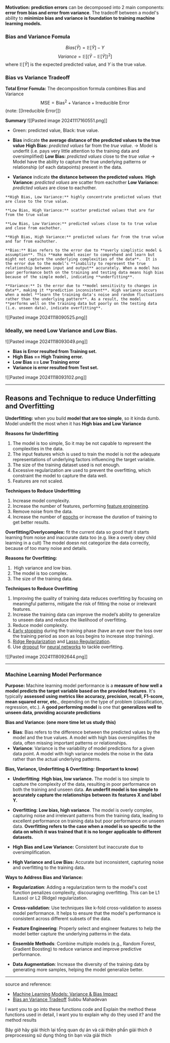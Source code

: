 **Motivation:** **prediction errors** can be decomposed into 2 main components: **error from bias and error from variance**. The tradeoff between a model's ability to **minimize bias and variance is foundation to training machine learning models.** 

### Bias and Variance Fomula
$$Bias(\hat{Y})= \mathbb{E}[\hat{Y}] - Y$$$$Variance = \mathbb{E}[(\hat{Y} - \mathbb{E}[\hat{Y}])^2]$$
where $\mathbb{E}[\hat{Y}]$ is the expected predicted value, and $Y$ is the true value.


### Bias vs Variance Tradeoff 
**Total Error Fomula:** The decomposition formula combines Bias and Variance
$$\text{MSE} = \text{Bias}^2 + \text{Variance} + \text{Irreducible Error}$$
(note: [[Irreducible Error]])

**Summary**
![[Pasted image 20241117160551.png]]
+ Green: predicted value, Black: true value.
+ **Bias** indicate **the average distance of the predicted values to the true value** 
	**High Bias:** *predicted values* far from the *true value*. -> Model is underfit (i.e. pays very little attention to the training data and oversimplified)
	**Low Bias:** *predicted values* close to the *true value* -> Model have the ability to capture the true underlying patterns or relationship (of each datapoints) present in the data. 
	
+ **Variance** indicate **the distance between the predicted values**. 
	**High Variance:** *predicted values* are scatter from eachother
	**Low Variance:** *predicted values* are close to eachother.  

```ad-success
**High Bias, Low Variance:** highly concentrate predicted values that are close to the true value. 

**Low Bias, High Variance:** scatter predicted values that are far from the true value

**Low Bias, Low Variance:** predicted values close to to true value and close from eachother. 

**High Bias, High Variance:** predicted values far from the true value and far from eachother.
```


```ad-abstract
**Bias:** Bias refers to the error due to **overly simplistic model & assumption**. This **make model easier to comprehend and learn but might not capture the underlying complexities of the data**.  It is the error due to the model’s **inability to represent the true relationship between input and output** accurately. When a model has poor performance both on the training and testing data means high bias because of the simple model, indicating **underfitting**.   

**Variance:** Is the error due to **model sensitivity to changes in data**, making it **prediction inconsistent**. High variance occurs when a model **learn the training data's noise and random fluctuations rather than the underlying pattern**. As a result, the model **performs well on the training data but poorly on the testing data (i.e. unseen data), indicate overfitting**.
```
![[Pasted image 20241118090525.png]]

### Ideally, we need Low Variance and Low Bias. 
![[Pasted image 20241118093049.png]]
- **Bias is Error resulted from Training set.**
- **High Bias == High Training error.**
- **Low Bias == Low Training error**
- **Variance is error resulted from Test set.**

![[Pasted image 20241118093102.png]]

---

## Reasons and Technique to reduce Underfitting and Overfitting

**Underfitting:** when you build **model that are too simple**, so it kinda dumb. Model underfit the most when it has **High bias and Low Variance**

**Reasons for Underfitting**
1. The model is too simple, So it may be not capable to represent the complexities in the data.
2. The input features which is used to train the model is not the adequate representations of underlying factors influencing the target variable.
3. The size of the training dataset used is not enough.
4. Excessive regularization are used to prevent the overfitting, which constraint the model to capture the data well.
5. Features are not scaled.
 
**Techniques to Reduce Underfitting**
1. Increase model complexity.
2. Increase the number of features, performing [feature engineering](https://www.geeksforgeeks.org/what-is-feature-engineering/).
3. Remove noise from the data.
4. Increase the number of [epochs](https://www.geeksforgeeks.org/epoch-in-machine-learning/) or increase the duration of training to get better results.


**Overfitting/Overlycomplex:** fit the current data so good that it starts learning from noise and inaccurate data too (e.g. like a overly obey child learning in a cult) The model doesn not categorize the data correctly, because of too many noise and details. 

**Reasons for Overfitting:**
1.  High variance and low bias.
2. The model is too complex.
3. The size of the training data.

**Techniques to Reduce Overfitting**
1. Improving the quality of training data reduces overfitting by focusing on meaningful patterns, mitigate the risk of fitting the noise or irrelevant features.
2. Increase the training data can improve the model’s ability to generalize to unseen data and reduce the likelihood of overfitting.
3. Reduce model complexity.
4. [Early stopping](https://www.geeksforgeeks.org/regularization-by-early-stopping/) during the training phase (have an eye over the loss over the training period as soon as loss begins to increase stop training).
5. [Ridge Regularization](https://www.geeksforgeeks.org/lasso-vs-ridge-vs-elastic-net-ml/) and [Lasso Regularization](https://www.geeksforgeeks.org/implementation-of-lasso-regression-from-scratch-using-python/).
6. Use [dropout](https://www.geeksforgeeks.org/dropout-in-neural-networks/) for [neural networks](https://www.geeksforgeeks.org/neural-networks-a-beginners-guide/) to tackle overfitting.

![[Pasted image 20241118092644.png]]

---
### Machine Learning Model Performance

**Purpose:**
Machine learning model performance is a **measure of how well a model predicts the target variable based on the provided features**. It's typically **assessed using metrics like accuracy, precision, recall, F1-score, mean squared error, etc.**, depending on the type of problem (classification, regression, etc.). A **good performing model** is one that **generalizes well to unseen data, providing accurate predictions**


**Bias and Variance: (one more time let us study this)**

- **Bias**: Bias refers to the difference between the predicted values by the model and the true values. A model with high bias oversimplifies the data, often missing important patterns or relationships.
- **Variance**: Variance is the variability of model predictions for a given data point. A model with high variance models the noise in the data rather than the actual underlying patterns.

**Bias, Variance, Underfitting & Overfitting: (Important to know)**

- **Underfitting**: **High bias, low variance.** The model is too simple to capture the complexity of the data, resulting in poor performance on both the training and unseen data. **An underfit model is too simple to accurately capture the relationships between its features X and label Y.**

- **Overfitting**: **Low bias, high variance**. The model is overly complex, capturing noise and irrelevant patterns from the training data, leading to excellent performance on training data but poor performance on unseen data. **Overfitting refers to the case when a model is so specific to the data on which it was trained that it is no longer applicable to different datasets.**

- **High Bias and Low Variance:** Consistent but inaccurate due to oversimplification.

- **High Variance and Low Bias:** Accurate but inconsistent, capturing noise and overfitting to the training data.

**Ways to Address Bias and Variance:**

- **Regularization**: Adding a regularization term to the model's cost function penalizes complexity, discouraging overfitting. This can be L1 (Lasso) or L2 (Ridge) regularization.

- **Cross-validation**: Use techniques like k-fold cross-validation to assess model performance. It helps to ensure that the model's performance is consistent across different subsets of the data.

- **Feature Engineering**: Properly select and engineer features to help the model better capture the underlying patterns in the data.

- **Ensemble Methods**: Combine multiple models (e.g., Random Forest, Gradient Boosting) to reduce variance and improve predictive performance.

- **Data Augmentation**: Increase the diversity of the training data by generating more samples, helping the model generalize better.

---

source and reference: 
+ [Machine Learning Models: Variance & Bias Impact](https://www.linkedin.com/pulse/machine-learning-models-variance-bias-impact-subbu-mahadevan/)
+ [Bias an Variance Tradeoff](https://www.geeksforgeeks.org/bias-vs-variance-in-machine-learning/)
Subbu Mahadevan


I want you to go into these functions code and Explain the method these functions used in detail, I want you to explain why do they used it? and the method results


Bây giờ hãy giải thích lại tổng quan dự án và cải thiện phần giải thích ở preprocessing sử dụng thông tin bạn vừa giải thích

